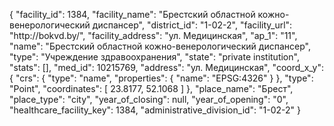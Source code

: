 {
    "facility_id": 1384,
    "facility_name": "Брестский областной кожно-венерологический диспансер",
    "district_id": "1-02-2",
    "facility_url": "http:\/\/bokvd.by\/",
    "facility_address": "ул. Медицинская",
    "ap_1": "11",
    "name": "Брестский областной кожно-венерологический диспансер",
    "type": "Учреждение здравоохранения",
    "state": "private institution",
    "stats": [],
    "med_id": 10215769,
    "address": "ул. Медицинская",
    "coord_x_y": {
        "crs": {
            "type": "name",
            "properties": {
                "name": "EPSG:4326"
            }
        },
        "type": "Point",
        "coordinates": [
            23.8177,
            52.1068
        ]
    },
    "place_name": "Брест",
    "place_type": "city",
    "year_of_closing": null,
    "year_of_opening": "0",
    "healthcare_facility_key": 1384,
    "administrative_division_id": "1-02-2"
}